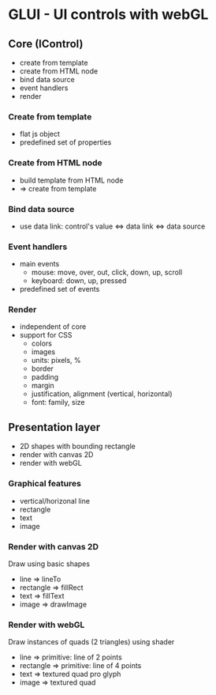 # GLUI - UI controls with webGL

## Core (IControl)
- create from template
- create from HTML node
- bind data source
- event handlers
- render

### Create from template
- flat js object
- predefined set of properties

### Create from HTML node
- build template from HTML node
- => create from template

### Bind data source
- use data link: control's value <=> data link <=> data source

### Event handlers
- main events
  - mouse: move, over, out, click, down, up, scroll
  - keyboard: down, up, pressed
- predefined set of events

### Render
- independent of core
- support for CSS
  - colors
  - images
  - units: pixels, %
  - border
  - padding
  - margin
  - justification, alignment (vertical, horizontal)
  - font: family, size

## Presentation layer
- 2D shapes with bounding rectangle
- render with canvas 2D
- render with webGL

### Graphical features
- vertical/horizonal line
- rectangle
- text
- image

### Render with canvas 2D
Draw using basic shapes
- line => lineTo
- rectangle => fillRect
- text => fillText
- image => drawImage

### Render with webGL
Draw instances of quads (2 triangles) using shader
- line => primitive: line of 2 points
- rectangle => primitive: line of 4 points
- text => textured quad pro glyph
- image => textured quad
